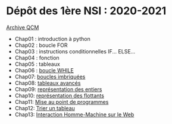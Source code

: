 # Dépôt des 1ère NSI : 2020-2021


[Archive QCM](https://github.com/thfruchart/1nsi-2020/blob/master/Anciens_QCM.md)

* Chap01 : introduction à python
* Chap02 : boucle FOR
* Chap03 : instructions conditionnelles IF... ELSE...
* Chap04 : fonction 
* Chap05 : tableaux
* Chap06 : [boucle WHILE](https://github.com/thfruchart/1nsi-2020/tree/master/Chap06)
* Chap07: [boucles imbriquées](https://github.com/thfruchart/1nsi-2020/tree/master/Chap07)
* Chap08: [tableaux avancés](https://github.com/thfruchart/1nsi-2020/tree/master/Chap08)
* Chap09: [représentation des entiers](https://github.com/thfruchart/1nsi-2020/tree/master/Chap09)
* Chap10: [représentation des flottants](https://github.com/thfruchart/1nsi-2020/tree/master/Chap10)
* Chap11: [Mise au point de programmes](https://github.com/thfruchart/1nsi-2020/tree/master/Chap11)
* Chap12: [Trier un tableau](https://github.com/thfruchart/1nsi-2020/tree/master/Chap12)
* Chap13: [Interaction Homme-Machine sur le Web](https://github.com/thfruchart/1nsi-2020/tree/master/Chap13)
